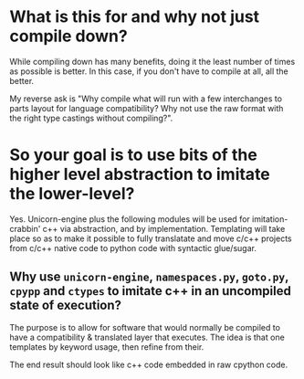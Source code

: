 # What is this for and why not just compile down?

While compiling down has many benefits, doing it the least number of times as possible is better. In this case, if you don't have to compile at all, all the better.

My reverse ask is "Why compile what will run with a few interchanges to parts layout for language compatibility? Why not use the raw format with the right type castings without compiling?".

# So your goal is to use bits of the higher level abstraction to imitate the lower-level?

Yes. Unicorn-engine plus the following modules will be used for imitation-crabbin' c++ via abstraction, and by implementation. Templating will take place so as to make it possible to fully translatate and move
 c/c++ projects from c/c++ native code to python code with syntactic glue/sugar.

## Why use `unicorn-engine`, `namespaces.py`, `goto.py`, `cpypp` and `ctypes` to imitate c++ in an uncompiled state of execution?

The purpose is to allow for software that would normally be compiled to have a compatibility & translated layer that executes. The idea is that one templates by keyword usage, then refine from their.

The end result should look like c++ code embedded in raw cpython code.
